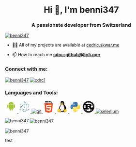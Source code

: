 <h1 align="center">Hi 👋, I'm benni347</h1>
<h3 align="center">A passionate developer from Switzerland</h3>

<p align="left"> <a href="https://github.com/ryo-ma/github-profile-trophy"><img src="https://github-profile-trophy.vercel.app/?username=benni347" alt="benni347" /></a> </p>

- 👨‍💻 All of my projects are available at [cedric.skwar.me](https://cedric.skwar.me)

- 📫 How to reach me **cdrc+github@5y5.one**

<h3 align="left">Connect with me:</h3>
<p align="left">
<a href="https://www.codechef.com/users/benni347" target="blank"><img align="center" src="https://cdn.jsdelivr.net/npm/simple-icons@3.1.0/icons/codechef.svg" alt="benni347" height="30" width="40" /></a>
<a href="https://www.hackerrank.com/cdrc1" target="blank"><img align="center" src="https://raw.githubusercontent.com/rahuldkjain/github-profile-readme-generator/master/src/images/icons/Social/hackerrank.svg" alt="cdrc1" height="30" width="40" /></a>
</p>

<h3 align="left">Languages and Tools:</h3>
<p align="left"> <a href="https://developer.android.com" target="_blank" rel="noreferrer"> <img src="https://raw.githubusercontent.com/devicons/devicon/master/icons/android/android-original-wordmark.svg" alt="android" width="40" height="40"/> </a> <a href="https://www.electronjs.org" target="_blank" rel="noreferrer"> <img src="https://raw.githubusercontent.com/devicons/devicon/master/icons/electron/electron-original.svg" alt="electron" width="40" height="40"/> </a> <a href="https://git-scm.com/" target="_blank" rel="noreferrer"> <img src="https://www.vectorlogo.zone/logos/git-scm/git-scm-icon.svg" alt="git" width="40" height="40"/> </a> <a href="https://www.w3.org/html/" target="_blank" rel="noreferrer"> <img src="https://raw.githubusercontent.com/devicons/devicon/master/icons/html5/html5-original-wordmark.svg" alt="html5" width="40" height="40"/> </a> <a href="https://www.linux.org/" target="_blank" rel="noreferrer"> <img src="https://raw.githubusercontent.com/devicons/devicon/master/icons/linux/linux-original.svg" alt="linux" width="40" height="40"/> </a> <a href="https://www.python.org" target="_blank" rel="noreferrer"> <img src="https://raw.githubusercontent.com/devicons/devicon/master/icons/python/python-original.svg" alt="python" width="40" height="40"/> </a> <a href="https://www.rust-lang.org" target="_blank" rel="noreferrer"> <img src="https://raw.githubusercontent.com/devicons/devicon/master/icons/rust/rust-plain.svg" alt="rust" width="40" height="40"/> </a> <a href="https://www.selenium.dev" target="_blank" rel="noreferrer"> <img src="https://raw.githubusercontent.com/detain/svg-logos/780f25886640cef088af994181646db2f6b1a3f8/svg/selenium-logo.svg" alt="selenium" width="40" height="40"/> </a> </p>

<p><img align="left" src="https://github-readme-stats.vercel.app/api/top-langs?username=benni347&show_icons=true&locale=en&layout=compact" alt="benni347" /></p>

<p>&nbsp;<img align="center" src="https://github-readme-stats.vercel.app/api?username=benni347&show_icons=true&locale=en" alt="benni347" /></p>

<p><img align="center" src="https://github-readme-streak-stats.herokuapp.com/?user=benni347&theme=dark" alt="benni347" /></p>

test

